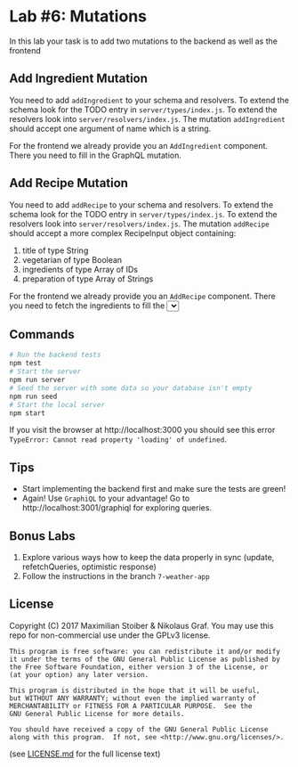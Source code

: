 # Lab #6: Mutations

In this lab your task is to add two mutations to the backend as well as the frontend

## Add Ingredient Mutation

You need to add `addIngredient` to your schema and resolvers. To extend the schema look for the TODO entry in `server/types/index.js`. To extend the resolvers look into `server/resolvers/index.js`. The mutation `addIngredient` should accept one argument of name which is a string.

For the frontend we already provide you an `AddIngredient` component. There you need to fill in the GraphQL mutation.

## Add Recipe Mutation

You need to add `addRecipe` to your schema and resolvers. To extend the schema look for the TODO entry in `server/types/index.js`. To extend the resolvers look into `server/resolvers/index.js`. The mutation `addRecipe` should accept a more complex RecipeInput object containing:

1. title of type String
2. vegetarian of type Boolean
3. ingredients of type Array of IDs
4. preparation of type Array of Strings

For the frontend we already provide you an `AddRecipe` component. There you need to fetch the ingredients to fill the <select>, but also provide the GraphQL mutation.

## Commands

```sh
# Run the backend tests
npm test
# Start the server
npm run server
# Seed the server with some data so your database isn't empty
npm run seed
# Start the local server
npm start
```

If you visit the browser at http://localhost:3000 you should see this error `TypeError: Cannot read property 'loading' of undefined`.

## Tips

- Start implementing the backend first and make sure the tests are green!
- Again! Use `GraphiQL` to your advantage! Go to http://localhost:3001/graphiql for exploring queries.

## Bonus Labs

1. Explore various ways how to keep the data properly in sync (update, refetchQueries, optimistic response)
2. Follow the instructions in the branch `7-weather-app`

## License

Copyright (C) 2017  Maximilian Stoiber & Nikolaus Graf. You may use this repo for non-commercial use under the GPLv3 license.

```
This program is free software: you can redistribute it and/or modify
it under the terms of the GNU General Public License as published by
the Free Software Foundation, either version 3 of the License, or
(at your option) any later version.

This program is distributed in the hope that it will be useful,
but WITHOUT ANY WARRANTY; without even the implied warranty of
MERCHANTABILITY or FITNESS FOR A PARTICULAR PURPOSE.  See the
GNU General Public License for more details.

You should have received a copy of the GNU General Public License
along with this program.  If not, see <http://www.gnu.org/licenses/>.
```

(see [LICENSE.md](LICENSE.md) for the full license text)
